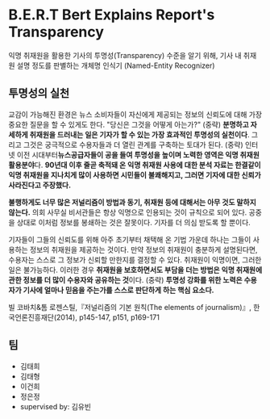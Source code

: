 # B.E.R.T Bert Explains Report's Transparency

익명 취재원을 활용한 기사의 투명성(Transparency) 수준을 알기 위해, 기사 내 취재원 설명 정도를 판별하는 개체명 인식기 (Named-Entity Recognizer)



## 투명성의 실천
교감이 가능해진 환경은 뉴스 소비자들이 자신에게 제공되는 정보의 신뢰도에 대해 가장 중요한 질문을 할 수 있게도 한다. "당신은 그것을 어떻게 아는가?"
(중략) **분명하고 자세하게 취재원을 드러내는 일은 기자가 할 수 있는 가장 효과적인 투명성의 실천이다**. 그리고 그것은 궁극적으로 수용자들과 더 열린 관계를 구축하는 토대가 된다. (중략) 인터넷 이전 시대부터**뉴스공급자들이 공을 들여 투명성을 높이며 노력한 영역은 익명 취재원 활용분야**다. **90년대 이후 줄곧 축적돼 온 익명 취재원 사용에 대한 분석 자료는 한결같이 익명 취재원을 지나치게 많이 사용하면 시민들이 불쾌해지고, 그러면 기자에 대한 신뢰가 사라진다고 주장했다.**

**불행하게도 너무 많은 저널리즘이 방법과 동기, 취재원 등에 대해서는 아무 것도 말하지 않는다.** 의회 사무실 비서관들은 항상 익명으로 인용되는 것이 규칙으로 되어 있다. 공중을 상대로 이처럼 정보를 봉쇄하는 것은 잘못이다. 기자를 더 의심 받도록 할 뿐이다.

기자들이 그들의 신뢰도를 위해 아주 초기부터 채택해 온 기법 가운데 하나는 그들이 사용하는 정보의 취재원을 제공하는 것이다. 만약 정보의 취재원이 충분하게 설명된다면, 수용자는 스스로 그 정보가 신뢰할 만한지를 결정할 수 있다. 취재원이 익명이면, 그러한 일은 불가능하다. 이러한 경우 **취재원을 보호하면서도 부담을 더는 방법은 익명 취재원에 관한 정보를 더 많이 수용자와 공유하는 것**이다. (중략) **투명성 강화를 위한 노력은 수용자가 기사에 얼마나 믿음을 주는가를 스스로 판단하게 하는 핵심 요소다.**

빌 코바치&톰 로젠스틸,『저널리즘의 기본 원칙(The elements of journalism)』, 한국언론진흥재단(2014), p145-147, p151, p169-171


## 팀
- 김태희
- 김태형
- 이건희
- 정은정
- supervised by: 김유빈
